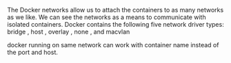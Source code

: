 The Docker networks allow us to attach the containers to as
many networks as we like. We can see the networks as a means to communicate
with isolated containers. Docker contains the following five network driver
types: bridge , host , overlay , none , and macvlan


docker running on same network can work with container name instead of the 
port and host.


